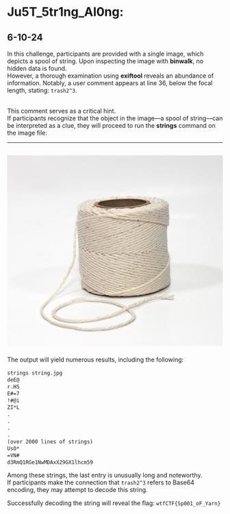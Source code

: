 # Ju5T_5tr1ng_Al0ng:
## 6-10-24
In this challenge, participants are provided with a single image, which depicts a spool of string. Upon inspecting the image with **binwalk**, no hidden data is found. <br>
However, a thorough examination using **exiftool** reveals an abundance of information. Notably, a user comment appears at line 36, below the focal length, stating: `trash2^3`.<br><br>

This comment serves as a critical hint. <br>
If participants recognize that the object in the image—a spool of string—can be interpreted as a clue, they will proceed to run the **strings** command on the image file:

---
![image](./string.jpg)
---
The output will yield numerous results, including the following:

```
strings string.jpg
deE@
r.HS
E#=7
!#@i
ZI*L
.
.
.
.
(over 2000 lines of strings)
UsO*
=VN#
d3RmQ1RGe1NwMDAxX29GX1lhcm59
```
Among these strings, the last entry is unusually long and noteworthy.<br>
If participants make the connection that `trash2^3` refers to Base64 encoding, they may attempt to decode this string.<br>

Successfully decoding the string will reveal the flag: ``wtfCTF{Sp001_oF_Yarn}``
